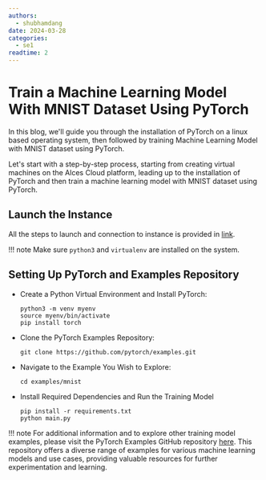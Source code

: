 ```yaml
---
authors:
  - shubhamdang
date: 2024-03-28
categories:
  - se1
readtime: 2
---
```


# Train a Machine Learning Model With MNIST Dataset Using PyTorch
In this blog, we'll guide you through the installation of PyTorch on a linux based operating system, then followed by training Machine Learning Model with MNIST dataset using PyTorch.

Let's start with a step-by-step process, starting from creating virtual machines on the Alces Cloud platform, leading up to the installation of PyTorch and then train a machine learning model with MNIST dataset using PyTorch.
<!-- more -->

## Launch the Instance  
All the steps to launch and connection to instance is provided in [link](../../docs/starter/instance.md).

!!! note
    Make sure  `python3` and `virtualenv` are installed on the system.

## Setting Up PyTorch and Examples Repository

- Create a Python Virtual Environment and Install PyTorch:
  ```
  python3 -m venv myenv 
  source myenv/bin/activate
  pip install torch
  ```
- Clone the PyTorch Examples Repository:
  ```
  git clone https://github.com/pytorch/examples.git
  ```
- Navigate to the Example You Wish to Explore:
  ```
  cd examples/mnist
  ```
- Install Required Dependencies and Run the Training Model
  ```
  pip install -r requirements.txt
  python main.py
  ```

!!! note
    For additional information and to explore other training model examples, please visit the PyTorch Examples GitHub repository [here](https://github.com/pytorch/examples). This repository offers a diverse range of examples for various machine learning models and use cases, providing valuable resources for further experimentation and learning.
